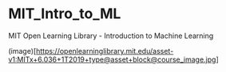 # MIT_Intro_to_ML
MIT Open Learning Library - Introduction to Machine Learning

(image)[https://openlearninglibrary.mit.edu/asset-v1:MITx+6.036+1T2019+type@asset+block@course_image.jpg]
